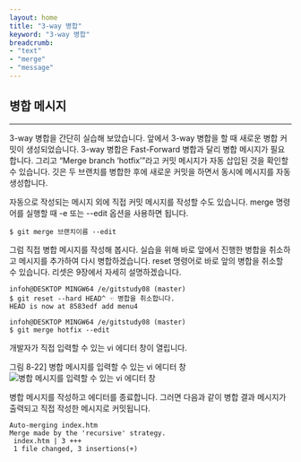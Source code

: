 ```yaml
---
layout: home
title: "3-way 병합"
keyword: "3-way 병합"
breadcrumb:
- "text"
- "merge"
- "message"
---
```


## 병합 메시지
---
3-way 병합을 간단히 실습해 보았습니다. 앞에서 3-way 병합을 할 때 새로운 병합 커밋이 생성되었습니다. 3-way 병합은 Fast-Forward 병합과 달리 병합 메시지가 필요합니다. 그리고 “Merge branch ‘hotfix’”라고 커밋 메시지가 자동 삽입된 것을 확인할 수 있습니다. 깃은 두 브랜치를 병합한 후에 새로운 커밋을 하면서 동시에 메시지를 자동 생성합니다.  

자동으로 작성되는 메시지 외에 직접 커밋 메시지를 작성할 수도 있습니다. merge 명령어를 실행할 때 -e 또는 --edit 옵션을 사용하면 됩니다.  

```
$ git merge 브랜치이름 --edit
```

그럼 직접 병합 메시지를 작성해 봅시다. 실습을 위해 바로 앞에서 진행한 병합을 취소하고 메시지를 추가하여 다시 병합하겠습니다. reset 명령어로 바로 앞의 병합을 취소할 수 있습니다. 리셋은 9장에서 자세히 설명하겠습니다.   

```
infoh@DESKTOP MINGW64 /e/gitstudy08 (master)
$ git reset --hard HEAD^ ☜ 병합을 취소합니다.
HEAD is now at 8583edf add menu4

infoh@DESKTOP MINGW64 /e/gitstudy08 (master)
$ git merge hotfix --edit
```

개발자가 직접 입력할 수 있는 vi 에디터 창이 열립니다.  

그림 8-22] 병합 메시지를 입력할 수 있는 vi 에디터 창  
![병합 메시지를 입력할 수 있는 vi 에디터 창](./img/08-22.jpg)

병합 메시지를 작성하고 에디터를 종료합니다. 그러면 다음과 같이 병합 결과 메시지가 출력되고 직접 작성한 메시지로 커밋됩니다.  

```
Auto-merging index.htm
Merge made by the 'recursive' strategy.
 index.htm | 3 +++
 1 file changed, 3 insertions(+)

```

<br><br>